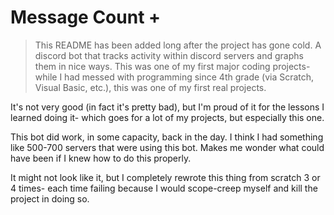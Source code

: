 # Message Count +
> This README has been added long after the project has gone cold.
A discord bot that tracks activity within discord servers and graphs them in nice ways. This was one of my first major coding projects- while I had messed with programming since 4th grade (via Scratch, Visual Basic, etc.), this was one of my first real projects.

It's not very good (in fact it's pretty bad), but I'm proud of it for the lessons I learned doing it- which goes for a lot of my projects, but especially this one.

This bot did work, in some capacity, back in the day. I think I had something like 500-700 servers that were using this bot. Makes me wonder what could have been if I knew how to do this properly. 

It might not look like it, but I completely rewrote this thing from scratch 3 or 4 times- each time failing because I would scope-creep myself and kill the project in doing so.
